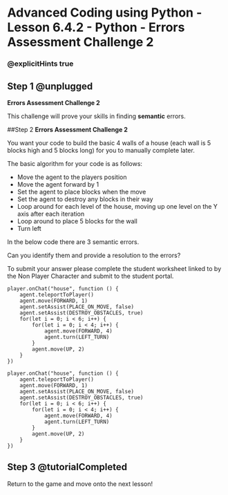 # Advanced Coding using Python - Lesson 6.4.2 - Python - Errors Assessment Challenge 2

### @explicitHints true

## Step 1 @unplugged
**Errors Assessment Challenge 2**

This challenge will prove your skills in finding **semantic** errors.

##Step 2 
**Errors Assessment Challenge 2**

You want your code to build the basic 4 walls of a house (each wall is 5 blocks high and 5 blocks long) for you to manually complete later.

The basic algorithm for your code is as follows:

- Move the agent to the players position 
- Move the agent forward by 1
- Set the agent to place blocks when the move
- Set the agent to destroy any blocks in their way
- Loop around for each level of the house, moving up one level on the Y axis after each iteration
- Loop around to place 5 blocks for the wall
- Turn left

In the below code there are 3 semantic errors.

Can you identify them and provide a resolution to the errors?

To submit your answer please complete the student worksheet linked to by the Non Player Character and submit to the student portal.
```template
player.onChat("house", function () {
    agent.teleportToPlayer()
    agent.move(FORWARD, 1)
    agent.setAssist(PLACE_ON_MOVE, false)
    agent.setAssist(DESTROY_OBSTACLES, true)
    for(let i = 0; i < 6; i++) {
        for(let i = 0; i < 4; i++) {
            agent.move(FORWARD, 4)
            agent.turn(LEFT_TURN)
        }
        agent.move(UP, 2)
    }
})
```
```spy
player.onChat("house", function () {
    agent.teleportToPlayer()
    agent.move(FORWARD, 1)
    agent.setAssist(PLACE_ON_MOVE, false)
    agent.setAssist(DESTROY_OBSTACLES, true)
    for(let i = 0; i < 6; i++) {
        for(let i = 0; i < 4; i++) {
            agent.move(FORWARD, 4)
            agent.turn(LEFT_TURN)
        }
        agent.move(UP, 2)
    }
})
```
## Step 3 @tutorialCompleted
Return to the game and move onto the next lesson!
